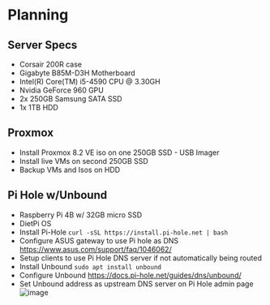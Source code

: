 # Planning
## Server Specs
- Corsair 200R case
- Gigabyte B85M-D3H Motherboard
- Intel(R) Core(TM) i5-4590 CPU @ 3.30GH
- Nvidia GeForce 960 GPU
- 2x 250GB Samsung SATA SSD
- 1x 1TB HDD
## Proxmox
- Install Proxmox 8.2 VE iso on one 250GB SSD - USB Imager
- Install live VMs on second 250GB SSD
- Backup VMs and Isos on HDD

## Pi Hole w/Unbound
- Raspberry Pi 4B w/ 32GB micro SSD
- DietPi OS
- Install Pi-Hole 
  `curl -sSL https://install.pi-hole.net | bash`
- Configure ASUS gateway to use Pi hole as DNS https://www.asus.com/support/faq/1046062/
- Setup clients to use Pi Hole DNS server if not automatically being routed
- Install Unbound
  `sudo apt install unbound`
- Configure Unbound https://docs.pi-hole.net/guides/dns/unbound/
- Set Unbound address as upstream DNS server on Pi Hole admin page  
  ![image](https://github.com/user-attachments/assets/91d00f39-6e84-4599-b8e5-ca3cb42add2d)

